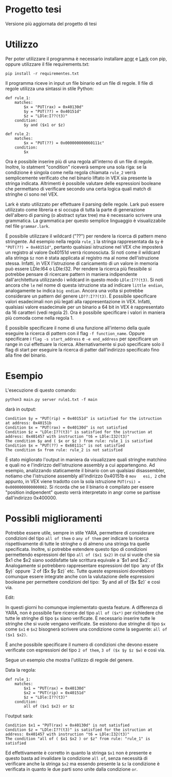 # Progetto tesi

Versione più aggiornata del progetto di tesi

# Utilizzo

Per poter utilizzare il programma è necessario installare [angr](https://github.com/angr/angr) e [Lark](https://github.com/lark-parser/lark) con pip, oppure utilizzare il file requirements.txt:

`pip install -r requirementes.txt`

Il programma riceve in input un file binario ed un file di regole. Il file di regole utilizza una sintassi in stile Python:

```
def rule_1:
    matches:
        $x = "PUT(rax) = 0x40130d"
        $y = "PUT(??) = 0x40151d"
        $z = "LDle:I??(t3)"
    condition:
        $y and ($x1 or $z)

def rule_2:
    matches:
        $x = "PUT(??) = 0x000000000060111c"
    condition:
        $x
```    
        
Ora è possibile inserire più di una regola all'interno di un file di regole. Inoltre, lo statment "condition" riceverà sempre una sola riga: se la condizione è singola come nella regola chiamata `rule_2` verrà semplicemente verificato che nel binario liftato in VEX sia presente la stringa indicata.
Altrimenti è possibile valutare delle espressioni booleane che permettano di verificare secondo una certa logica quali match di stringhe ci sono nel VEX.

Lark è stato utilizzato per effettuare il parsing delle regole. Lark può essere utilizzato come libreria e si occupa di tutta la parte di generazione dell'albero di parsing (o abstract sytax tree) ma è necessario scrivere una grammatica. La grammatica per questo semplice linguaggio è visualizzabile nel file `grammar.lark`.

È possibile utilizzare il wildcard ("??") per rendere la ricerca di pattern meno stringente. Ad esempio nella regola `rule_1` la stringa rappresentata da `$y` è `"PUT(??) = 0x40151d"`, pertanto qualsiasi istruzione nel VEX che imposterà un registro al valore 0x40151d verrà riconosciuta. Si noti come il wildcard alla stringa `$z` non è stata applicata al registro ma al nome dell'istruzione stessa. Infatti, in VEX l'istruzione di caricamento di un valore in memoria può essere LDle:I64 o LDle:I32. Per rendere la ricerca più flessibile si potrebbe pensare di ricercare pattern in maniera indipendente dall'architettura utilizzando i wildcard in questo modo `LDle:I??(t3)`. Si noti ancora che `le` nel nome di questa istruzione sta ad indicare `little endian`, analogamente `be` indica `big endian`. Ancora una volta si potrebbe considerare un pattern del genere `LD??:I??(t3)`.
È possibile specificare valori esadecimali non più legati  alla rappresentazione in VEX. Infatti, qualsiasi valore esadecimale per un binario a 64 bit in VEX è rappresentato da 16 caratteri (vedi regola 2). Ora è possibile specificare i valori in maniera più comoda come nella regola 1.


È possibile specificare il nome di una funzione all'interno della quale eseguire la ricerca di pattern con il flag `-f function_name`. Oppure specificare i `flag -s start_address` e `-e end_address` per specificare un range in cui effettuare la ricerca. Alternativamente si può specificare solo il flag di start per eseguire la ricerca di patter dall'indirizzo specificato fino alla fine del binario.

# Esempio

L'esecuzione di questo comando:

`python3 main.py server rule1.txt -f main`


darà in output:

 ```
Condition $y = "PUT(rip) = 0x40151d" is satisfied for the istruction at address: 0x40151b
Condition $x = "PUT(rax) = 0x40130d" is not satisfied
Condition $z = "LDle:I??(t3)" is satisfied for the istruction at address: 0x401457 with instruction "t6 = LDle:I32(t3)"
The condition $y and ( $x or $z ) from rule: rule_1 is satisfied
Condition $x = "PUT(??) = 0x60111c" is not satisfied
The condition $x from rule: rule_2 is not satisfied
```

È stato migliorato l'output in maniera da visualizzare quali stringhe matchino e quali no e l'indirizzo dell'istruzione assembly a cui appartengono. Ad esempio, analizzando staticamente il binario con un qualsiasi disassembler, notiamo che l'istruzione assembly all'indirizzo 0x40151b è `mov   esi, 2` che appunto, in VEX viene tradotto con la sola istruzione `PUT(rsi) = 0x0000000000000002`. Si ricorda che se il binario è compilato per essere "position indipendent" questo verrà interpretato in angr come se partisse dall'indirizzo 0x400000.

# Possibli miglioramenti

Potrebbe essere utile, sempre in stile YARA, permettere di considerare condizioni del tipo `all of them` o `any of them` per indicare la ricerca rispettivamente di tutte le stringhe o di almeno una stringa tra quelle specificata. Inoltre, si potrebbe estendere questo tipo di condizioni permettendo espressioni del tipo `all of ($x1 $x2)` in cui si vuole che sia $x1 che $x2 siano soddisfatte tale scrittura equivale a `$x1 and $x2`. Analogamente si potrebbero rappresentare espressioni del tipo `any of ($x $y)` oppure `2 of ($x $y $z)` etc. Tutte queste espressioni dovrebbero comunque essere integrate anche con la valutazione delle espressioni booleane per permettere condizioni del tipo:
`$y and all of ($x $z)` e così via.

Edit: 


In questi giorni ho comunque implementato questa feature. A differenza di YARA, non è possibile fare ricerce del tipo `all of ($x*)` per richiedere che tutte le stringhe di tipo `$x` siano verificate. È necessario inserire tutte le stringhe che si vuole vengano verificate. Se esistono due stringhe di tipo `$x` come `$x1` e `$x2` bisognerà scrivere una condizione come la seguente: `all of ($x1 $x2)`.

È anche possibile specificare il numero di condizioni che devono essere verificate con espressioni del tipo `2 of them`, `3 of ($x $y $z $w)` e così via.

Segue un esempio che mostra l'utilizzo di regole del genere.

Data la regola:
```
def rule_1:
    matches:
        $x1 = "PUT(rax) = 0x40130d"
        $x2 = "PUT(rip) = 0x40151d"
        $z = "LDle:I??(t3)"
    condition:
        all of ($x1 $x2) or $z
```

l'output sarà:
```
Condition $x1 = "PUT(rax) = 0x40130d" is not satisfied
Condition $z = "LDle:I??(t3)" is satisfied for the istruction at address: 0x401457 with instruction "t6 = LDle:I32(t3)"
The condition "all of ( $x1 $x2 ) or $z" from rule: "rule_1" is satisfied
```
Ed effettivamente è corretto in quanto la stringa `$x1` non è presente e questo basta ad invalidare la condizione `all of`, senza necessità di verificare anche la stringa `$x2` ma essendo presente la `$z` la condizione è verificata in quanto le due parti sono unite dalla condizione `or`.
